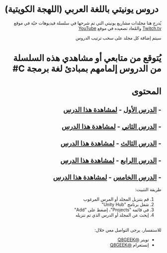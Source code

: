 # دروس يونيتي باللغة العربي (اللهجة الكويتية)

<div dir="rtl" style="text-align: right;">
  
  يُدرج هنا مجلدات مشاريع يونيتي التي تم شرحها في سلسلة فيديوهات حيّة في موقع [Twitch.tv](https://twitch.tv/q8geek "Twitch.tv") والمُعاد تصعيده في موقع [YouTube](https://www.youtube.com/playlist?list=PLDZu-0IA-DA-WCMvFllakKVbJqqSHG-5y "YouTube")

</div>

<div dir="rtl" style="text-align: right;">
  
  سيتم إضافة كل مجلد على سحب ترتيب الدروس

</div>

<div dir="rtl" style="text-align: right;">

# يُتوقع من متابعي أو مشاهدي هذه السلسلة من الدروس إلمامهم بمبادئ لغة برمجة C#

</div>

<div dir="rtl" style="text-align: right;">
  
# المحتوى
## - [الدرس الأول](https://github.com/q8geek/Unity-Tutorials/tree/master/First%20Tutorial) - [لمشاهدة هذا الدرس](https://youtu.be/jNCt0Jh3gS4)
## - [الدرس الثاني](https://github.com/q8geek/Unity-Tutorials/tree/master/Second%20Tutorial) - [لمشاهدة هذا الدرس](https://youtu.be/TZBbHrA1BsA)
## - [الدرس الثالث](https://github.com/q8geek/Unity-Tutorials/tree/master/Third%20Tutorial) - [لمشاهدة هذا الدرس](https://youtu.be/7zDofw8RMAU)
## - [الدرس االرابع](https://github.com/q8geek/Unity-Tutorials/tree/master/Fourth%20Tutorial) - [لمشاهدة هذا الدرس](https://youtu.be/7zDofw8RMAU)
## - [الدرس االخامس](https://github.com/q8geek/Unity-Tutorials/tree/master/Fourth%20Tutorial) - [لمشاهدة هذا الدرس](https://youtu.be/KwwZfgSdnIQ)


</div>

<div dir="rtl" style="text-align: right;">
  
طريقة التثبيت:
1. قم بتنزيل المجلد أو المرس المرغوب
2. شغل برنامج "Unity Hub"
3. في قائمة "Projects"، إضغط على "Add"
4. إبحث عن المجلد أو الدرس الذي تم تنزيله

</div>

<br/>

<div dir="rtl" style="text-align: right;">للاستفسار، يرجى التواصل معي خلال:

- تويتر [@Q8GEEK](http://twitter.com/q8geek "@Q8GEEK")
- إنستغرام [@Q8GEEK](http://instagram.com/q8geek "@Q8GEEK")

</div>
